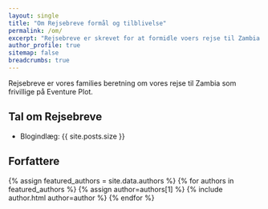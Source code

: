 ```yaml
---
layout: single
title: "Om Rejsebreve formål og tilblivelse"
permalink: /om/
excerpt: "Rejsebreve er skrevet for at formidle voers rejse til Zambia i Afrika."
author_profile: true
sitemap: false
breadcrumbs: true
---
```


Rejsebreve er vores families beretning om vores rejse til Zambia som frivillige på Eventure Plot.

## Tal om Rejsebreve

- Blogindlæg: {{ site.posts.size }}

## Forfattere

{% assign featured_authors = site.data.authors %}
{% for authors in featured_authors %}
  {% assign author=authors[1] %}
  {% include author.html author=author %}
{% endfor %}
